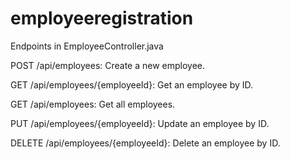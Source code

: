# employeeregistration
Endpoints in EmployeeController.java

POST /api/employees: Create a new employee.

GET /api/employees/{employeeId}: Get an employee by ID.

GET /api/employees: Get all employees.

PUT /api/employees/{employeeId}: Update an employee by ID.

DELETE /api/employees/{employeeId}: Delete an employee by ID.
